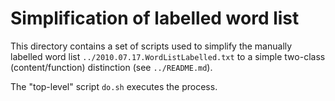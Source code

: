 # Simplification of labelled word list

This directory contains a set of scripts used to simplify the manually
labelled word list `../2010.07.17.WordListLabelled.txt` to a simple
two-class (content/function) distinction (see `../README.md`).

The "top-level" script `do.sh` executes the process.

